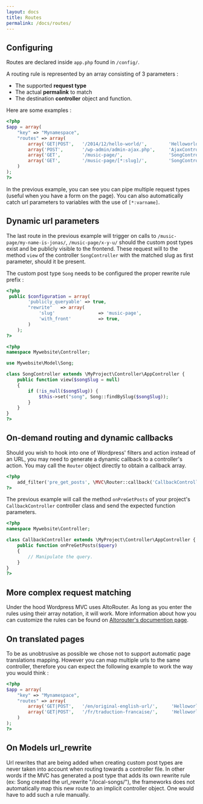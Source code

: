 ```yaml
---
layout: docs
title: Routes
permalink: /docs/routes/
---
```


## Configuring

Routes are declared inside `app.php` found in `/config/`.

A routing rule is represented by an array consisting of 3 parameters :

* The supported __request type__
* The actual __permalink__ to match
* The destination __controller__ object and function.

Here are some examples :

~~~ php
<?php
$app = array(
    "key" => "Mynamespace",
    "routes" => array(
        array('GET|POST',   '/2014/12/hello-world/',        'HelloworldController#view')
        array('POST',       '/wp-admin/admin-ajax.php',     'AjaxController#index')
        array('GET',        '/music-page/',                 'SongController#index'),
        array('GET',        '/music-page/[*:slug]/',        'SongController#view'),
    )
);
?>
~~~

In the previous example, you can see you can pipe multiple request types (useful when you have a form on the page). You can also automatically catch url parameters to variables with the use of `[*:varname]`.

## Dynamic url parameters

The last route in the previous example will trigger on calls to `/music-page/my-name-is-jonas/`, `/music-page/x-y-u/` should the custom post types exist and be publicly visible to the frontend. These request will  to the method `view` of the controller `SongController` with the matched slug as first parameter, should it be present.

The custom post type `Song` needs to be configured the proper rewrite rule prefix :

~~~ php
<?php
 public $configuration = array(
        'publicly_queryable' => true,
        "rewrite"   => array(
            'slug'                => 'music-page',
            'with_front'          => true,
        )
    );
?>
~~~

~~~ php
<?php
namespace Mywebsite\Controller;

use Mywebsite\Model\Song;

class SongController extends \MyProject\Controller\AppController {
    public function view($songSlug = null)
    {
        if (!is_null($songSlug)) {
            $this->set("song", Song::findBySlug($songSlug));
        }
    }
}
?>
~~~

## On-demand routing and dynamic callbacks

Should you wish to hook into one of Wordpress' filters and action instead of an URL, you may need to generate a dynamic callback to a controller's action. You may call the `Router` object directly to obtain a callback array.

~~~ php
<?php
    add_filter('pre_get_posts', \MVC\Router::callback('CallbackController', 'onPreGetPosts'));
?>
~~~

The previous example will call the method `onPreGetPosts` of your project's `CallbackController` controller class and send the expected function parameters.

~~~ php
<?php
namespace Mywebsite\Controller;

class CallbackController extends \MyProject\Controller\AppController {
    public function onPreGetPosts($query)
    {
        // Manipulate the query.
    }
}
?>
~~~

## More complex request matching

Under the hood Wordpress MVC uses AltoRouter. As long as you enter the rules using their array notation, it will work. More information about how you can customize the rules can be found on [Altorouter's documention page](https://github.com/dannyvankooten/AltoRouter).

## On translated pages

To be as unobtrusive as possible we chose not to support automatic page translations mapping. However you can map multiple urls to the same controller, therefore you can expect the following example to work the way you would think :

~~~ php
<?php
$app = array(
    "key" => "Mynamespace",
    "routes" => array(
        array('GET|POST',   '/en/original-english-url/',     'HelloworldController#view')
        array('GET|POST',   '/fr/traduction-francaise/',     'HelloworldController#view')
    )
);
?>
~~~

## On Models url_rewrite

Url rewrites that are being added when creating custom post types are never taken into account when routing towards a controller file. In other words if the MVC has generated a post type that adds its own rewrite rule (ex: Song created the url_rewrite "/local-songs/"), the frameworks does not automatically map this new route to an implicit controller object. One would have to add such a rule manually.
